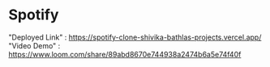 # Spotify  
"Deployed Link" : https://spotify-clone-shivika-bathlas-projects.vercel.app/
"Video Demo" : https://www.loom.com/share/89abd8670e744938a2474b6a5e74f40f
